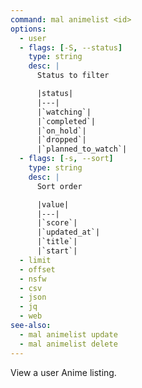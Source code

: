 ```yaml
---
command: mal animelist <id>
options:
  - user
  - flags: [-S, --status]
    type: string
    desc: |
      Status to filter

      |status|
      |---|
      |`watching`|
      |`completed`|
      |`on_hold`|
      |`dropped`|
      |`planned_to_watch`|
  - flags: [-s, --sort]
    type: string
    desc: |
      Sort order

      |value|
      |---|
      |`score`|
      |`updated_at`|
      |`title`|
      |`start`|
  - limit
  - offset
  - nsfw
  - csv
  - json
  - jq
  - web
see-also:
  - mal animelist update
  - mal animelist delete
---
```

View a user Anime listing.